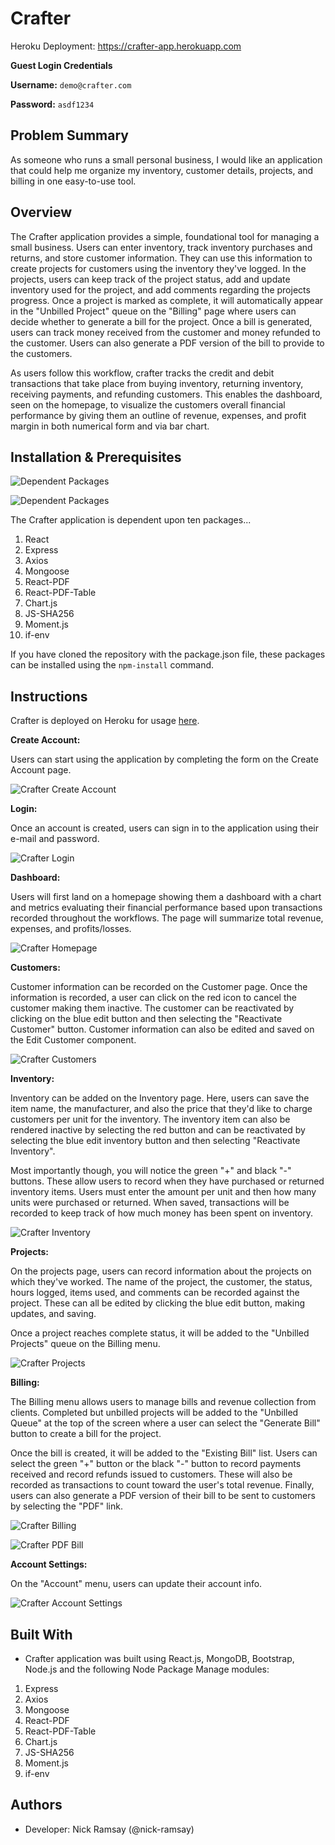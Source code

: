 # Crafter

Heroku Deployment: https://crafter-app.herokuapp.com

**Guest Login Credentials**

**Username:** ```demo@crafter.com```

**Password:** ```asdf1234```

## Problem Summary 
As someone who runs a small personal business, I would like an application that could help me organize my inventory, customer details, projects, and billing in one easy-to-use tool.

## Overview
The Crafter application provides a simple, foundational tool for managing a small business. Users can enter inventory, track inventory purchases and returns, and store customer information. They can use this information to create projects for customers using the inventory they've logged. In the projects, users can keep track of the project status, add and update inventory used for the project, and add comments regarding the projects progress. Once a project is marked as complete, it will automatically appear in the "Unbilled Project" queue on the "Billing" page where users can decide whether to generate a bill for the project. Once a bill is generated, users can track money received from the customer and money refunded to the customer. Users can also generate a PDF version of the bill to provide to the customers. 

As users follow this workflow, crafter tracks the credit and debit transactions that take place from buying inventory, returning inventory, receiving payments, and refunding customers. This enables the dashboard, seen on the homepage, to visualize the customers overall financial performance by giving them an outline of revenue, expenses, and profit margin in both numerical form and via bar chart.

## Installation & Prerequisites

![Dependent Packages](https://github.com/nick-ramsay/readme-images/blob/master/crafter/dependent-react-packages.jpg?raw=true)

![Dependent Packages](https://github.com/nick-ramsay/readme-images/blob/master/crafter/dependent-packages.jpg?raw=true)

The Crafter application is dependent upon ten packages...

 1. React
 2. Express
 3. Axios
 4. Mongoose
 5. React-PDF
 6. React-PDF-Table
 7. Chart.js
 8. JS-SHA256
 9. Moment.js
 10. if-env
 
If you have cloned the repository with the package.json file, these packages can be installed using the ```npm-install``` command.

## Instructions

Crafter is deployed on Heroku for usage [here](https://crafter-app.herokuapp.com).

**Create Account:**

Users can start using the application by completing the form on the Create Account page.

![Crafter Create Account](https://github.com/nick-ramsay/readme-images/blob/master/crafter/create-account.jpg?raw=true)

**Login:**

Once an account is created, users can sign in to the application using their e-mail and password.

![Crafter Login](https://github.com/nick-ramsay/readme-images/blob/master/crafter/login.jpg?raw=true)

**Dashboard:**

Users will first land on a homepage showing them a dashboard with a chart and metrics evaluating their financial performance based upon transactions recorded throughout the workflows. The page will summarize total revenue, expenses, and profits/losses.

![Crafter Homepage](https://github.com/nick-ramsay/readme-images/blob/master/crafter/homepage-metrics.jpg?raw=true)

**Customers:**

Customer information can be recorded on the Customer page. Once the information is recorded, a user can click on the red icon to cancel the customer making them inactive. The customer can be reactivated by clicking on the blue edit button and then selecting the "Reactivate Customer" button. Customer information can also be edited and saved on the Edit Customer component.

![Crafter Customers](https://github.com/nick-ramsay/readme-images/blob/master/crafter/customers.jpg?raw=true)

**Inventory:**

Inventory can be added on the Inventory page. Here, users can save the item name, the manufacturer, and also the price that they'd like to charge customers per unit for the inventory. The inventory item can also be rendered inactive by selecting the red button and can be reactivated by selecting the blue edit inventory button and then selecting "Reactivate Inventory".

Most importantly though, you will notice the green "+" and black "-" buttons. These allow users to record when they have purchased or returned inventory items. Users must enter the amount per unit and then how many units were purchased or returned. When saved, transactions will be recorded to keep track of how much money has been spent on inventory.

![Crafter Inventory](https://github.com/nick-ramsay/readme-images/blob/master/crafter/inventory.jpg?raw=true)

**Projects:**

On the projects page, users can record information about the projects on which they've worked. The name of the project, the customer, the status, hours logged, items used, and comments can be recorded against the project. These can all be edited by clicking the blue edit button, making updates, and saving. 

Once a project reaches complete status, it will be added to the "Unbilled Projects" queue on the Billing menu.

![Crafter Projects](https://github.com/nick-ramsay/readme-images/blob/master/crafter/projects.jpg?raw=true)

**Billing:**

The Billing menu allows users to manage bills and revenue collection from clients. Completed but unbilled projects will be added to the "Unbilled Queue" at the top of the screen where a user can select the "Generate Bill" button to create a bill for the project.

Once the bill is created, it will be added to the "Existing Bill" list. Users can select the green "+" button or the black "-" button to record payments received and record refunds issued to customers. These will also be recorded as transactions to count toward the user's total revenue. Finally, users can also generate a PDF version of their bill to be sent to customers by selecting the "PDF" link.

![Crafter Billing](https://github.com/nick-ramsay/readme-images/blob/master/crafter/billing.jpg?raw=true)

![Crafter PDF Bill](https://github.com/nick-ramsay/readme-images/blob/master/crafter/pdf-bill.jpg?raw=true)

**Account Settings:**

On the "Account" menu, users can update their account info.

![Crafter Account Settings](https://github.com/nick-ramsay/readme-images/blob/master/crafter/account-settings.jpg?raw=true)


## Built With
- Crafter application was built using React.js, MongoDB, Bootstrap, Node.js and the following Node Package Manage modules:

 1. Express
 2. Axios
 3. Mongoose
 4. React-PDF
 5. React-PDF-Table
 6. Chart.js
 7. JS-SHA256
 8. Moment.js
 9. if-env

## Authors 
- Developer: Nick Ramsay (@nick-ramsay)
